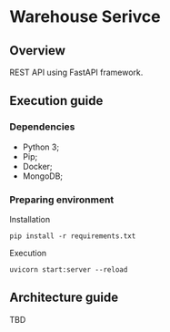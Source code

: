 # Warehouse Serivce

## Overview
REST API using FastAPI framework.

## Execution guide

### Dependencies
- Python 3;
- Pip;
- Docker;
- MongoDB;

### Preparing environment
Installation
```shell
pip install -r requirements.txt
```
Execution
```shell
uvicorn start:server --reload
```

## Architecture guide
TBD
